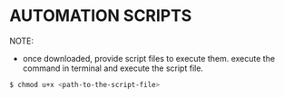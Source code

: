 # AUTOMATION SCRIPTS 

NOTE:

- once downloaded, provide script files to execute them. execute the command in terminal and execute the script file.

```bash
$ chmod u+x <path-to-the-script-file> 
```